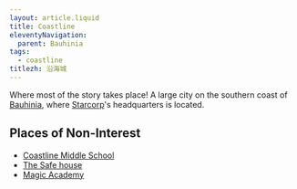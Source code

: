```yaml
---
layout: article.liquid
title: Coastline
eleventyNavigation:
  parent: Bauhinia
tags:
  - coastline
titlezh: 沿海城
---
```


Where most of the story takes place! A large city on the southern coast of [Bauhinia](/world/bauhinia/), where [Starcorp](../starcorp/)'s headquarters is located.

## Places of Non-Interest

- [Coastline Middle School](/world/bauhinia/cms/)
- [The Safe house](/world/bauhinia/safe-house/)
- [Magic Academy](/world/bauhinia/magic-academy/)
